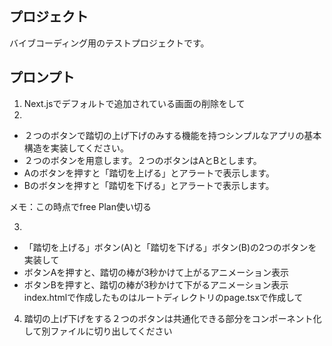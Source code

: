 ## プロジェクト
バイブコーディング用のテストプロジェクトです。

## プロンプト
1. Next.jsでデフォルトで追加されている画面の削除をして
2. 
- ２つのボタンで踏切の上げ下げのみする機能を持つシンプルなアプリの基本構造を実装してください。
- ２つのボタンを用意します。２つのボタンはAとBとします。
- Aのボタンを押すと「踏切を上げる」とアラートで表示します。
- Bのボタンを押すと「踏切を下げる」とアラートで表示します。

メモ：この時点でfree Plan使い切る

3. 
- 「踏切を上げる」ボタン(A)と「踏切を下げる」ボタン(B)の2つのボタンを実装して
- ボタンAを押すと、踏切の棒が3秒かけて上がるアニメーション表示
- ボタンBを押すと、踏切の棒が3秒かけて下がるアニメーション表示
index.htmlで作成したものはルートディレクトリのpage.tsxで作成して

4. 踏切の上げ下げをする２つのボタンは共通化できる部分をコンポーネント化して別ファイルに切り出してください